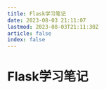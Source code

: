 ```yaml
---
title: Flask学习笔记
date: 2023-08-03 21:11:07
lastmod: 2023-08-03T21:11:30Z
article: false
index: false
---
```


# Flask学习笔记

　　‍
